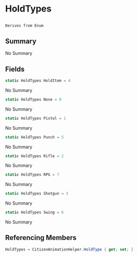 # HoldTypes

## 
```c#
Derives from Enum
```

## Summary

No Summary
## Fields

```c#
static HoldTypes HoldItem = 4
```
No Summary
```c#
static HoldTypes None = 0
```
No Summary
```c#
static HoldTypes Pistol = 1
```
No Summary
```c#
static HoldTypes Punch = 5
```
No Summary
```c#
static HoldTypes Rifle = 2
```
No Summary
```c#
static HoldTypes RPG = 7
```
No Summary
```c#
static HoldTypes Shotgun = 3
```
No Summary
```c#
static HoldTypes Swing = 6
```
No Summary
## Referencing Members

```c#
HoldTypes = CitizenAnimationHelper.HoldType { get; set; } 
```
